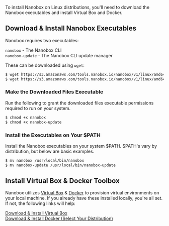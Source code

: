 To install Nanobox on Linux distributions, you'll need to download the Nanobox executables and install Virtual Box and Docker.

## Download & Install Nanobox Executables
Nanobox requires two executables:

`nanobox` - The Nanobox CLI  
`nanobox-update` - The Nanobox CLI update manager

These can be downloaded using `wget`:

```bash
$ wget https://s3.amazonaws.com/tools.nanobox.io/nanobox/v1/linux/amd64/nanobox
$ wget https://s3.amazonaws.com/tools.nanobox.io/nanobox/v1/linux/amd64/nanobox-update
```

### Make the Downloaded Files Executable
Run the following to grant the downloaded files executable permissions required to run on your system.

```bash
$ chmod +x nanobox
$ chmod +x nanobox-update
```

### Install the Executables on Your $PATH
Install the Nanobox executables on your system $PATH. $PATH's vary by distribution, but below are basic examples.

```bash
$ mv nanobox /usr/local/bin/nanobox
$ mv nanobox-update /usr/local/bin/nanobox-update
```

## Install Virtual Box & Docker Toolbox
Nanobox utilizes [Virtual Box](https://www.virtualbox.org/) & [Docker](https://www.docker.com) to provision virtual environments on your local machine. If you already have these installed locally, you're all set. If not, the following links will help:

[Download & Install Virtual Box](https://www.virtualbox.org/wiki/Linux_Downloads)  
[Download & Install Docker (Select Your Distribution)](https://docs.docker.com/engine/installation/linux/ubuntulinux/)
